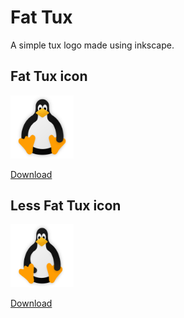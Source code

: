 # Fat Tux
A simple tux logo made using inkscape.

## Fat Tux icon

<img src="https://github.com/ThakshilaDamsak/fat-tux/blob/main/Icons/Fat%20Tux/FatTux.svg" width=20% height=20%>


[Download](https://github.com/ThakshilaDamsak/fat-tux/tree/main/Icons/Fat%20Tux "Download Fat Tux icon")

## Less Fat Tux icon

<img src="https://github.com/ThakshilaDamsak/fat-tux/blob/main/Icons/Less%20fat/LessFatTux.svg" width=20% height=20%>

[Download](https://github.com/ThakshilaDamsak/fat-tux/tree/main/Icons/Less%20fat "Download Less fat Tux icon")
